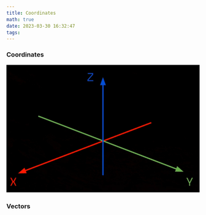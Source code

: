 ```yaml
---
title: Coordinates
math: true
date: 2023-03-30 16:32:47
tags:
---
```

### Coordinates
![Coordinates](Coordinates/Coordinates.png)

### Vectors
